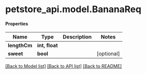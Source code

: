 # petstore_api.model.BananaReq

#### Properties
Name | Type | Description | Notes
------------ | ------------- | ------------- | -------------
**lengthCm** | **int, float** |  | 
**sweet** | **bool** |  | [optional] 

[[Back to Model list]](../../README.md#documentation-for-models) [[Back to API list]](../../README.md#documentation-for-api-endpoints) [[Back to README]](../../README.md)

